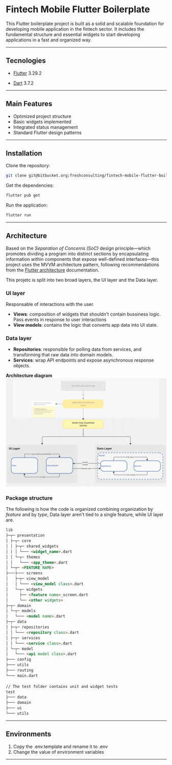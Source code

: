 # Fintech Mobile Flutter Boilerplate

This Flutter boilerplate project is built as a solid and scalable foundation for developing mobile application in the fintech sector. It includes the fundamental structure and essential widgets to start developing applications in a fast and organized way.

---

## Tecnologies

* [Flutter](https://flutter.dev/) 3.29.2
  
* [Dart](https://dart.dev/) 3.7.2

---

## Main Features

* Optimized project structure
* Basic widgets implemented
* Integrated status management
* Standard Flutter design patterns

---

## Installation

Clone the repository:

```bash
git clone git@bitbucket.org:freshconsulting/fintech-mobile-flutter-boilerplate.git
```

Get the dependencies:

```bash
flutter pub get
```

Run the application:

```bash
flutter run
```

---

## Architecture

Based on the *Separation of Concerns (SoC)* design principle—which promotes dividing a program into distinct sections by encapsulating information within components that expose well-defined interfaces—this project uses the MVVM architecture pattern, following recommendations from the [Flutter architecture](https://docs.flutter.dev/app-architecture/guide) documentation.

This projetc is split into two broad layers, the UI layer and the Data layer.

### UI layer

  Responsable of interactions with the user.

* **Views**: composition of widgets that shouldn't contain bussiness logic. Pass events in response to user interactions
* **View models**: contains the logic that converts app data into UI state.

### Data layer

* **Repositories**: responsible for polling data from services, and transforming that raw data into domain models.
* **Services**: wrap API endpoints and expose asynchronous response objects.

**Architecture diagram**
![Architecture diagram](/assets/architecture_app.png)

### Package structure

The following is how the code is organized combining organization by *feature* and by *type*, Data layer aren't tied to a single feature, while UI layer are.

```markdown
lib
├─┬─ presentation
│ ├─┬─ core
│ │ ├─┬─ shared_widgets
│ │ │ └─── <widget_name>.dart
│ │ └─┬─ themes
│ │   └─── <app_theme>.dart
│ └─┬─ <FEATURE NAME>
├───├─── screens
│   ├─┬─ view_model
│   │ └─── <view_model class>.dart
│   └─┬─ widgets
│     ├── <feature name>_screen.dart
│     └── <other widgets>
├─┬─ domain
│ └─┬─ models
│   └─── <model name>.dart
├─┬─ data
│ ├─┬─ repositories
│ │ └─── <repository class>.dart
│ ├─┬─ services
│ │ └─── <service class>.dart
│ └─┬─ model
│   └─── <api model class>.dart
├─── config
├─── utils
├─── routing
└─── main.dart

// The test folder contains unit and widget tests
test
├─── data
├─── domain
├─── ui
└─── utils
```

---

## Environments

1. Copy the .env.template and rename it to .env
2. Change the value of environment variables

---

